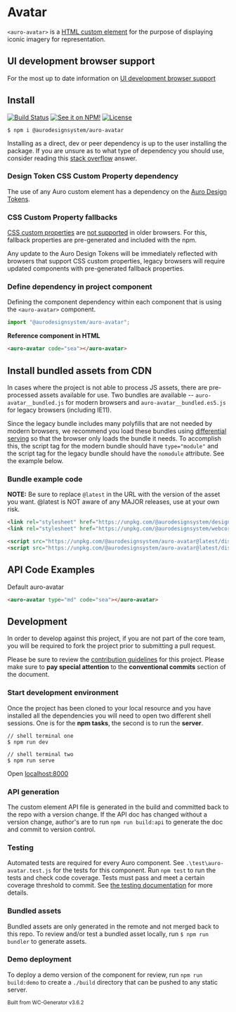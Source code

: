 # Avatar

`<auro-avatar>` is a [HTML custom element](https://developer.mozilla.org/en-US/docs/Web/Web_Components/Using_custom_elements) for the purpose of displaying iconic imagery for representation.

## UI development browser support

For the most up to date information on [UI development browser support](https://auro.alaskaair.com/support/browsersSupport)

## Install

[![Build Status](https://img.shields.io/github/actions/workflow/status/AlaskaAirlines/auro-avatar/testPublish.yml?style=for-the-badge)](https://github.com/AlaskaAirlines/auro-avatar/actions/workflows/testPublish.yml)
[![See it on NPM!](https://img.shields.io/npm/v/@aurodesignsystem/auro-avatar?style=for-the-badge&color=orange)](https://www.npmjs.com/package/@aurodesignsystem/auro-avatar)
[![License](https://img.shields.io/npm/l/@aurodesignsystem/auro-avatar?color=blue&style=for-the-badge)](https://www.apache.org/licenses/LICENSE-2.0)

```shell
$ npm i @aurodesignsystem/auro-avatar
```

Installing as a direct, dev or peer dependency is up to the user installing the package. If you are unsure as to what type of dependency you should use, consider reading this [stack overflow](https://stackoverflow.com/questions/18875674/whats-the-difference-between-dependencies-devdependencies-and-peerdependencies) answer.

### Design Token CSS Custom Property dependency

The use of any Auro custom element has a dependency on the [Auro Design Tokens](https://auro.alaskaair.com/getting-started/developers/design-tokens).

### CSS Custom Property fallbacks

[CSS custom properties](https://developer.mozilla.org/en-US/docs/Web/CSS/Using_CSS_custom_properties) are [not supported](https://auro.alaskaair.com/support/custom-properties) in older browsers. For this, fallback properties are pre-generated and included with the npm.

Any update to the Auro Design Tokens will be immediately reflected with browsers that support CSS custom properties, legacy browsers will require updated components with pre-generated fallback properties.

### Define dependency in project component

Defining the component dependency within each component that is using the `<auro-avatar>` component.

```javascript
import "@aurodesignsystem/auro-avatar";
```

**Reference component in HTML**

```html
<auro-avatar code="sea"></auro-avatar>
```

## Install bundled assets from CDN

In cases where the project is not able to process JS assets, there are pre-processed assets available for use. Two bundles are available -- `auro-avatar__bundled.js` for modern browsers and `auro-avatar__bundled.es5.js` for legacy browsers (including IE11).

Since the legacy bundle includes many polyfills that are not needed by modern browsers, we recommend you load these bundles using [differential serving](https://philipwalton.com/articles/deploying-es2015-code-in-production-today/) so that the browser only loads the bundle it needs. To accomplish this, the script tag for the modern bundle should have `type="module"` and the script tag for the legacy bundle should have the `nomodule` attribute. See the example below.

### Bundle example code

**NOTE:** Be sure to replace `@latest` in the URL with the version of the asset you want. @latest is NOT aware of any MAJOR releases, use at your own risk.

```html
<link rel="stylesheet" href="https://unpkg.com/@aurodesignsystem/design-tokens@latest/dist/tokens/CSSCustomProperties.css" />
<link rel="stylesheet" href="https://unpkg.com/@aurodesignsystem/webcorestylesheets@latest/dist/bundled/essentials.css" />

<script src="https://unpkg.com/@aurodesignsystem/auro-avatar@latest/dist/auro-avatar__bundled.js" type="module"></script>
<script src="https://unpkg.com/@aurodesignsystem/auro-avatar@latest/dist/auro-avatar__bundled.es5.js" nomodule></script>
```

## API Code Examples

Default auro-avatar

```html
<auro-avatar type="md" code="sea"></auro-avatar>
```

## Development

In order to develop against this project, if you are not part of the core team, you will be required to fork the project prior to submitting a pull request.

Please be sure to review the [contribution guidelines](https://auro.alaskaair.com/getting-started/developers/contributing) for this project. Please make sure to **pay special attention** to the **conventional commits** section of the document.

### Start development environment

Once the project has been cloned to your local resource and you have installed all the dependencies you will need to open two different shell sessions. One is for the **npm tasks**, the second is to run the **server**.

```shell
// shell terminal one
$ npm run dev

// shell terminal two
$ npm run serve
```

Open [localhost:8000](http://localhost:8000/)

### API generation

The custom element API file is generated in the build and committed back to the repo with a version change. If the API doc has changed without a version change, author's are to run `npm run build:api` to generate the doc and commit to version control.

### Testing

Automated tests are required for every Auro component. See `.\test\auro-avatar.test.js` for the tests for this component. Run `npm test` to run the tests and check code coverage. Tests must pass and meet a certain coverage threshold to commit. See [the testing documentation](https://auro.alaskaair.com/support/tests) for more details.

### Bundled assets

Bundled assets are only generated in the remote and not merged back to this repo. To review and/or test a bundled asset locally, run `$ npm run bundler` to generate assets.

### Demo deployment

To deploy a demo version of the component for review, run `npm run build:demo` to create a `./build` directory that can be pushed to any static server.

<small>Built from WC-Generator v3.6.2</small>
